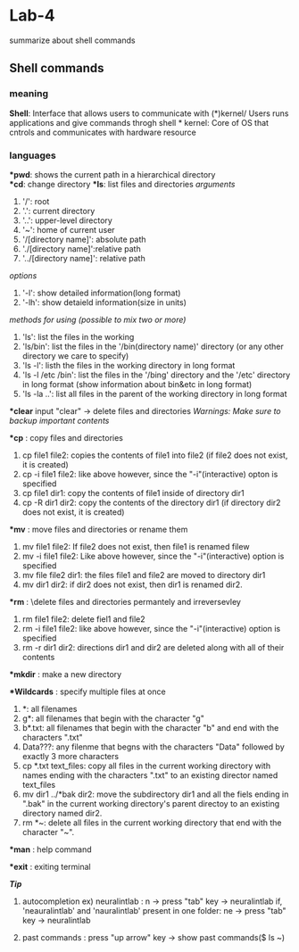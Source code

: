 # Lab-4
summarize about shell commands

## Shell commands
### meaning
**Shell**: Interface that allows users to communicate with (\*)kernel/ Users runs applications and give commands throgh shell
\* kernel: Core of OS that cntrols and communicates with hardware resource  

### languages  
**\*pwd**: shows the current path in a hierarchical directory  
**\*cd**: change directory
**\*ls**: list files and directories
 *arguments*
  1. '/': root
  2. '.': current directory
  3. '..': upper-level directory
  4. '~': home of current user
  5. '/[directory name]': absolute path
  6. './[directory name]':relative path
  7. '../[directory name]': relative path
  
  *options*
  1. '-l': show detailed information(long format)
  2. '-lh': show detaield information(size in units)
  
  *methods for using (possible to mix two or more)*
  1. 'ls': list the files in the working
  2. 'ls/bin': list the files in the '/bin(directory name)' directory (or any other directory we care to specify)
  3. 'ls -l': listh the files in the working directory in long format
  4. 'ls -l /etc /bin': list the files in the '/bing' directory and the '/etc' directory in long format (show information about bin&etc in long format)
  5. 'ls -la ..': list all files in the parent of the working directory in long format 

**\*clear**
 input "clear" -> delete files and directories
 *Warnings: Make sure to backup important contents*
 
 **\*cp**
  : copy files and directories
 1. cp file1 file2: copies the contents of file1 into file2 (if file2 does not exist, it is created)
 2. cp -i file1 file2: like above however, since the "-i"(interactive) opton is specified
 3. cp file1 dir1: copy the contents of file1 inside of directory dir1
 4. cp -R dir1 dir2: copy the contents of the directory dir1 (if directory dir2 does not exist, it is created)
 
**\*mv**
  : move files and directories or rename them
  1. mv file1 file2: If file2 does not exist, then file1 is renamed filew
  2. mv -i file1 file2: Like above however, since the "-i"(interactive) option is specified
  3. mv file file2 dir1: the files file1 and file2 are moved to directory dir1
  4. mv dir1 dir2: if dir2 does not exist, then dir1 is renamed dir2.
  
**\*rm**
   : \delete files and directories permantely and irreversevley
   1. rm file1 file2: delete fiel1 and file2
   2. rm -i file1 file2: like above however, since the "-i"(interactive) option is specified
   3. rm -r dir1 dir2: directions dir1 and dir2 are deleted along with all of their contents
   
**\*mkdir**
    : make a new directory
    
**\*Wildcards**
  : specify multiple files at once
  1. *: all filenames
  2. g*: all filenames that begin with the character "g"
  3. b*.txt: all filenames that begin with the character "b" and end with the characters ".txt"
  4. Data???: any filenme that begns with the characters "Data" followed by exactly 3 more characters
  5. cp *.txt text_files: copy all files in the current working directory with names ending with the characters ".txt" to an existing director named text_files
  6. mv dir1 ../*bak dir2: move the subdirectory dir1 and all the fiels ending in ".bak" in the current working directory's parent directoy to an existing directory named dir2.
  7. rm *~: delete all files in the current working directory that end with the character "~".
  
**\*man**
: help command

**\*exit**
: exiting terminal
 

***Tip***
   1. autocompletion 
      ex) neuralintlab : n -> press "tab" key -> neuralintlab
                         if, 'neauralintlab' and 'nauralintlab' present in one folder: ne -> press "tab" key -> neuralintlab
                         
   2. past commands
      : press "up arrow" key -> show past commands($ ls ~)
